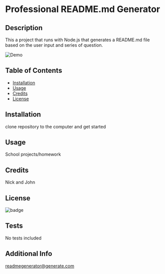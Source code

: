 # Professional README.md Generator

## Description

This a project that runs with Node.js that generates a README.md file based on the user input and series of question.

![Demo](https://user-images.githubusercontent.com/81334326/123563495-f4efab00-d782-11eb-89a6-f960450b11b6.gif)

## Table of Contents

- [Installation](#installation)
- [Usage](#usage)
- [Credits](#credits)
- [License](#license)

## Installation

clone repository to the computer and get started

## Usage

School projects/homework

## Credits

Nick and John

## License

![badge](https://img.shields.io/badge/license-mit-brightgreen)

## Tests

No tests included

## Additional Info

readmegenerator@generate.com
